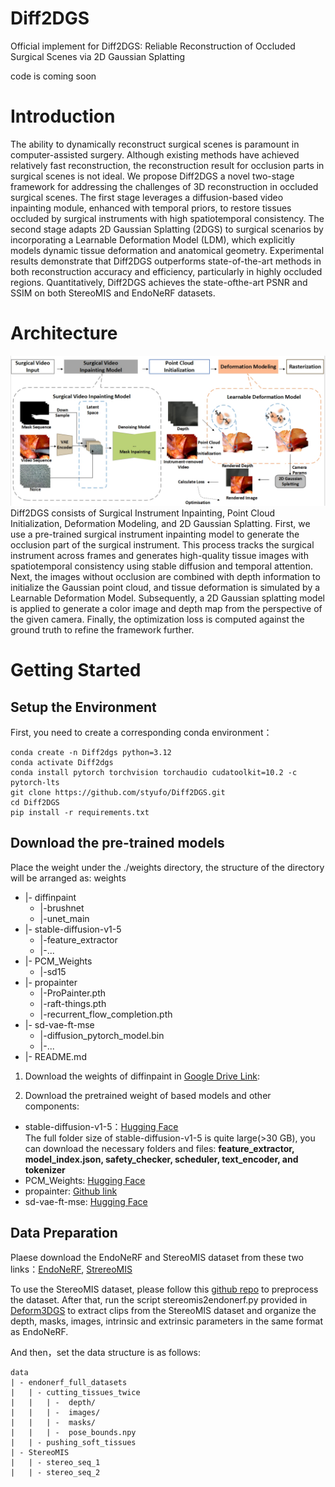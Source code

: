 # Diff2DGS
Official implement for Diff2DGS: Reliable Reconstruction of Occluded Surgical Scenes via 2D Gaussian Splatting


code is coming soon

# Introduction
The ability to dynamically reconstruct surgical scenes is paramount in computer-assisted surgery. Although existing methods have achieved relatively fast reconstruction, the reconstruction result for occlusion parts in surgical scenes is not ideal. We propose Diff2DGS a novel two-stage framework for addressing the challenges of 3D reconstruction in occluded surgical scenes. The first stage leverages a diffusion-based video inpainting module, enhanced with temporal priors, to restore tissues occluded by surgical instruments with high spatiotemporal consistency. The second stage adapts 2D Gaussian Splatting (2DGS) to surgical scenarios by incorporating a Learnable Deformation Model (LDM), which explicitly models dynamic tissue deformation and anatomical geometry. Experimental results demonstrate that Diff2DGS outperforms state-of-the-art methods in both reconstruction accuracy and efficiency, particularly in
 highly occluded regions. Quantitatively, Diff2DGS achieves the state-ofthe-art PSNR and SSIM on both StereoMIS and EndoNeRF datasets.

 # Architecture
![GitHub Logo](https://github.com/styufo/Diff2DGS/blob/main/arti.png)
Diff2DGS consists of Surgical Instrument Inpainting, Point Cloud Initialization, Deformation Modeling, and 2D Gaussian Splatting. First, we use a pre-trained surgical instrument inpainting model to generate the occlusion part of the surgical instrument. This process tracks the surgical instrument across frames and generates high-quality tissue images with spatiotemporal consistency using stable diffusion and temporal attention. Next, the images without occlusion are combined with depth information to initialize the Gaussian point cloud, and tissue deformation is simulated by a Learnable Deformation Model. Subsequently, a 2D Gaussian splatting model is applied to generate a color image and depth map from the perspective of the given camera. Finally, the optimization loss is computed against the ground truth to refine the framework further.

# Getting Started
## Setup the Environment
First, you need to create a corresponding conda environment：
```
conda create -n Diff2dgs python=3.12
conda activate Diff2dgs
conda install pytorch torchvision torchaudio cudatoolkit=10.2 -c pytorch-lts
git clone https://github.com/styufo/Diff2DGS.git
cd Diff2DGS
pip install -r requirements.txt
```
## Download the pre-trained models
Place the weight under the ./weights directory, the structure of the directory will be arranged as:
weights
 
- |- diffinpaint
  - |-brushnet
  - |-unet_main
- |- stable-diffusion-v1-5
  - |-feature_extractor
  - |-...
- |- PCM_Weights
  - |-sd15  
- |- propainter
  - |-ProPainter.pth
  - |-raft-things.pth
  - |-recurrent_flow_completion.pth
- |- sd-vae-ft-mse
  - |-diffusion_pytorch_model.bin
  - |-...
- |- README.md


1. Download the weights of diffinpaint in [Google Drive Link](https://drive.google.com/drive/folders/1TZPRpgjMtV274dyqo3XBy_0PB93upHSy?usp=sharing):

2. Download the pretrained weight of based models and other components:
* stable-diffusion-v1-5：[Hugging Face](https://huggingface.co/stable-diffusion-v1-5/stable-diffusion-v1-5/tree/main)  
  The full folder size of stable-diffusion-v1-5 is quite large(>30 GB), you can download the necessary folders and files: **feature_extractor, model_index.json, safety_checker, scheduler, text_encoder, and tokenizer**
* PCM_Weights: [Hugging Face](https://huggingface.co/wangfuyun/PCM_Weights)
* propainter: [Github link](https://github.com/sczhou/ProPainter/releases/tag/v0.1.0)
* sd-vae-ft-mse: [Hugging Face](https://huggingface.co/stabilityai/sd-vae-ft-mse/tree/main)

## Data Preparation
Plaese download the EndoNeRF and StereoMIS dataset from these two links：[EndoNeRF](https://github.com/med-air/EndoNeRF?tab=readme-ov-file), [StrereoMIS](https://zenodo.org/records/7727692)


To use the StereoMIS dataset, please follow this [github repo](https://github.com/aimi-lab/robust-pose-estimator) to preprocess the dataset. After that, run the script stereomis2endonerf.py provided in [Deform3DGS](https://github.com/jinlab-imvr/Deform3DGS/blob/main/stereomis2endonerf.py) to extract clips from the StereoMIS dataset and organize the depth, masks, images, intrinsic and extrinsic parameters in the same format as EndoNeRF.

And then，set the data structure is as follows:
```
data
| - endonerf_full_datasets
|   | - cutting_tissues_twice
|   |   | -  depth/
|   |   | -  images/
|   |   | -  masks/
|   |   | -  pose_bounds.npy 
|   | - pushing_soft_tissues
| - StereoMIS
|   | - stereo_seq_1
|   | - stereo_seq_2
```
